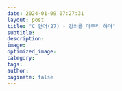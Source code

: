```yaml
---
date: 2024-01-09 07:27:31
layout: post
title: "C 언어(27) - 강의를 마무리 하며"
subtitle:
description:
image:
optimized_image:
category:
tags:
author:
paginate: false
---
```

